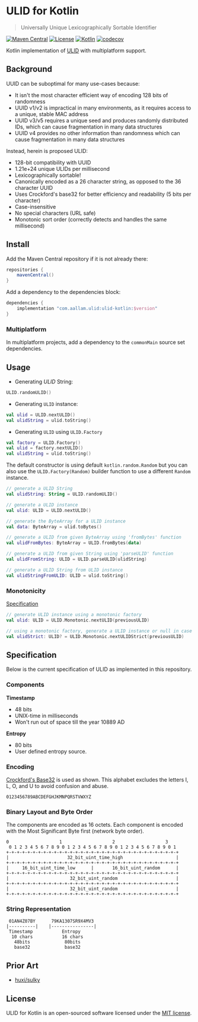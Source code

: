 # ULID for Kotlin

> Universally Unique Lexicographically Sortable Identifier

[![Maven Central](https://img.shields.io/maven-central/v/com.aallam.ulid/ulid?color=blue&label=Download)](https://search.maven.org/artifact/com.aallam.ulid/ulid)
[![License](https://img.shields.io/github/license/Aallam/ulid?color=yellow)](LICENSE.md)
[![Kotlin](https://img.shields.io/badge/kotlin-1.7.0-blue.svg?logo=kotlin)](https://kotlinlang.org/docs/releases.html#release-details)
[![codecov](https://codecov.io/gh/Aallam/ULID/branch/main/graph/badge.svg?token=E3KWyGWD9n)](https://codecov.io/gh/Aallam/ULID)

Kotlin implementation of [ULID](https://github.com/ulid/spec#specification) with multiplatform support.

## Background

UUID can be suboptimal for many use-cases because:

- It isn't the most character efficient way of encoding 128 bits of randomness
- UUID v1/v2 is impractical in many environments, as it requires access to a unique, stable MAC address
- UUID v3/v5 requires a unique seed and produces randomly distributed IDs, which can cause fragmentation in many data
  structures
- UUID v4 provides no other information than randomness which can cause fragmentation in many data structures

Instead, herein is proposed ULID:

- 128-bit compatibility with UUID
- 1.21e+24 unique ULIDs per millisecond
- Lexicographically sortable!
- Canonically encoded as a 26 character string, as opposed to the 36 character UUID
- Uses Crockford's base32 for better efficiency and readability (5 bits per character)
- Case-insensitive
- No special characters (URL safe)
- Monotonic sort order (correctly detects and handles the same millisecond)

## Install

Add the Maven Central repository if it is not already there:

```groovy
repositories {
    mavenCentral()
}
```

Add a dependency to the dependencies block:

```groovy
dependencies {
    implementation "com.aallam.ulid:ulid-kotlin:$version"
}
```

### Multiplatform

In multiplatform projects, add a dependency to the `commonMain` source set dependencies.

## Usage

* Generating _ULID_ String:

```kotlin
ULID.randomULID()
```

* Generating `ULID` instance:

```kotlin
val ulid = ULID.nextULID()
val ulidString = ulid.toString()
```

* Generating `ULID` using `ULID.Factory`

```kotlin
val factory = ULID.Factory()
val ulid = factory.nextULID()
val ulidString = ulid.toString()
```

The default constructor is using default `kotlin.random.Random` but you can also use the `ULID.Factory(Random)` builder
function to use a different `Random` instance.

```kotlin
// generate a ULID String
val ulidString: String = ULID.randomULID()

// generate a ULID instance
val ulid: ULID = ULID.nextULID()

// generate the ByteArray for a ULID instance
val data: ByteArray = ulid.toBytes()

// generate a ULID from given ByteArray using 'fromBytes' function
val ulidFromBytes: ByteArray = ULID.fromBytes(data)

// generate a ULID from given String using 'parseULID' function
val ulidFromString: ULID = ULID.parseULID(ulidString)

// generate a ULID String from ULID instance
val ulidStringFromULID: ULID = ulid.toString()
```

### Monotonicity

[Specification](https://github.com/ulid/spec#monotonicity)

```kotlin
// generate ULID instance using a monotonic factory
val ulid: ULID = ULID.Monotonic.nextULID(previousULID)

// using a monotonic factory, generate a ULID instance or null in case of overflow
val ulidStrict: ULID? = ULID.Monotonic.nextULIDStrict(previousULID)
```

## Specification

Below is the current specification of ULID as implemented in this repository.

### Components

**Timestamp**

- 48 bits
- UNIX-time in milliseconds
- Won't run out of space till the year 10889 AD

**Entropy**

- 80 bits
- User defined entropy source.

### Encoding

[Crockford's Base32](http://www.crockford.com/wrmg/base32.html) is used as shown.
This alphabet excludes the letters I, L, O, and U to avoid confusion and abuse.

```
0123456789ABCDEFGHJKMNPQRSTVWXYZ
```

### Binary Layout and Byte Order

The components are encoded as 16 octets. Each component is encoded with the Most Significant Byte first (network byte
order).

```
0                   1                   2                   3
 0 1 2 3 4 5 6 7 8 9 0 1 2 3 4 5 6 7 8 9 0 1 2 3 4 5 6 7 8 9 0 1
+-+-+-+-+-+-+-+-+-+-+-+-+-+-+-+-+-+-+-+-+-+-+-+-+-+-+-+-+-+-+-+-+
|                      32_bit_uint_time_high                    |
+-+-+-+-+-+-+-+-+-+-+-+-+-+-+-+-+-+-+-+-+-+-+-+-+-+-+-+-+-+-+-+-+
|     16_bit_uint_time_low      |       16_bit_uint_random      |
+-+-+-+-+-+-+-+-+-+-+-+-+-+-+-+-+-+-+-+-+-+-+-+-+-+-+-+-+-+-+-+-+
|                       32_bit_uint_random                      |
+-+-+-+-+-+-+-+-+-+-+-+-+-+-+-+-+-+-+-+-+-+-+-+-+-+-+-+-+-+-+-+-+
|                       32_bit_uint_random                      |
+-+-+-+-+-+-+-+-+-+-+-+-+-+-+-+-+-+-+-+-+-+-+-+-+-+-+-+-+-+-+-+-+
```

### String Representation

```
 01AN4Z07BY      79KA1307SR9X4MV3
|----------|    |----------------|
 Timestamp           Entropy
  10 chars           16 chars
   48bits             80bits
   base32             base32
```

## Prior Art

- [huxi/sulky](https://github.com/huxi/sulky)

## License

ULID for Kotlin is an open-sourced software licensed under the [MIT license](LICENSE.md).

